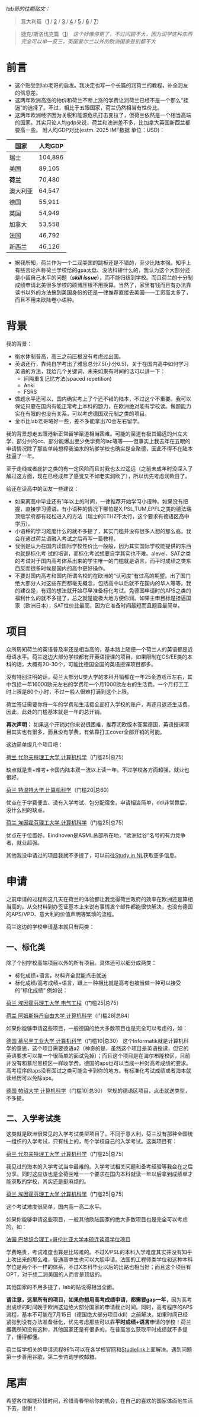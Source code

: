 _lab哥的往期贴文：_

> 意大利篇（[1](https://www.reddit.com/r/iwanttorun/comments/1dk3enx/%E9%AB%98%E4%B8%AD%E7%94%9F%E6%8C%82%E9%80%BC%E6%B6%A6%E6%AC%A7%E6%84%8F%E5%A4%A7%E5%88%A9%E7%AF%871_%E8%83%8C%E6%99%AF%E9%A1%B9%E7%9B%AE%E5%92%8C%E7%94%B3%E8%AF%B7) / [2](https://www.reddit.com/r/iwanttorun/comments/1dkjbps/%E9%AB%98%E4%B8%AD%E7%94%9F%E6%8C%82%E9%80%BC%E6%B6%A6%E6%AC%A7%E6%84%8F%E5%A4%A7%E5%88%A9%E7%AF%872_%E7%94%B3%E8%AF%B7%E5%87%86%E5%A4%87_%E4%BF%A1%E6%81%AF%E6%A3%80%E7%B4%A2%E9%99%84%E6%84%8F%E5%A4%A7%E5%88%A9%E7%89%B9%E5%88%AB%E5%B0%8F%E8%8A%82%E5%92%8C%E7%94%B3%E8%AF%B7%E7%AD%96%E7%95%A5) / [3](https://www.reddit.com/r/iwanttorun/comments/1dmwtg7/%E9%AB%98%E4%B8%AD%E7%94%9F%E6%8C%82%E9%80%BC%E6%B6%A6%E6%AC%A7%E6%84%8F%E5%A4%A7%E5%88%A9%E7%AF%873_%E7%94%B3%E8%AF%B7%E5%87%86%E5%A4%87_%E5%87%86%E5%A4%87%E7%AD%96%E7%95%A5) / [4](https://www.reddit.com/r/iwanttorun/comments/1dvvcko/%E9%AB%98%E4%B8%AD%E7%94%9F%E6%8C%82%E9%80%BC%E6%B6%A6%E6%AC%A7%E6%84%8F%E5%A4%A7%E5%88%A9%E7%AF%874_%E6%88%90%E6%9C%AC%E8%8A%B1%E8%B4%B9%E7%9B%B8%E5%85%B3_%E7%94%9F%E6%B4%BB%E8%B4%B9%E4%B8%8E%E5%AD%A6%E8%B4%B9%E7%B2%97%E7%AE%97/) / [5](https://www.reddit.com/r/iwanttorun/comments/1dwkrup/%E9%AB%98%E4%B8%AD%E7%94%9F%E6%8C%82%E9%80%BC%E6%B6%A6%E6%AC%A7%E6%84%8F%E5%A4%A7%E5%88%A9%E7%AF%875_%E6%88%90%E6%9C%AC%E8%8A%B1%E8%B4%B9%E7%9B%B8%E5%85%B3_%E6%80%BB%E8%8A%B1%E8%B4%B9%E8%AF%A6%E8%A7%A3_%E8%8A%AC%E5%85%B0%E5%BE%B7%E5%9B%BD%E6%B3%95%E5%9B%BD%E5%92%8C%E6%8D%B7%E5%85%8B/) / [6](https://www.reddit.com/r/iwanttorun/comments/1dww9xv/%E9%AB%98%E4%B8%AD%E7%94%9F%E6%8C%82%E9%80%BC%E6%B6%A6%E6%AC%A7%E6%84%8F%E5%A4%A7%E5%88%A9%E7%AF%876_%E6%88%90%E6%9C%AC%E8%8A%B1%E8%B4%B9%E7%9B%B8%E5%85%B3_%E6%80%BB%E8%8A%B1%E8%B4%B9%E8%AF%A6%E8%A7%A3_%E6%84%8F%E5%A4%A7%E5%88%A9/) / [7](https://www.reddit.com/r/runEuropaAlliance/comments/1i9q28w/%E9%AB%98%E4%B8%AD%E7%94%9F%E6%8C%82%E9%80%BC%E6%B6%A6%E6%AC%A7%E6%84%8F%E5%A4%A7%E5%88%A9%E7%AF%877_tolc_%E7%9B%B8%E5%85%B3/)）

> 捷克/斯洛伐克篇（[1](https://www.reddit.com/r/iwanttorun/comments/1ie2fpr/%E9%AB%98%E4%B8%AD%E7%94%9F%E6%8C%82%E9%80%BC%E6%B6%A6%E6%AC%A7%E6%8D%B7%E5%85%8B%E6%96%AF%E6%B4%9B%E4%BC%90%E5%85%8B%E7%AF%871_%E9%A1%B9%E7%9B%AE%E6%88%90%E6%9C%AC%E5%92%8C%E7%94%B3%E8%AF%B7/)）
> *这个好像停更了，不过问题不大，因为润学这种东西完全可以举一反三，英国爱尔兰以外的欧洲国家差别都不大*
# 前言
- 这个贴受到lab老哥的启发。我决定也写一个长篇的润荷兰的教程，补全润友的信息差。
- 这两年欧洲高涨的物价和荷兰不断上涨的学费让润荷兰已经不是一个那么“挂逼”的选择了。不过，相比于五眼国家，荷兰仍然相当有性价比。
- 这两年欧洲经济因为关税和能源危机打击变拉了，但荷兰依然是一个相当高端的国家。其实只论人均gdp来说，荷兰和澳洲差不多，比加拿大英国新西兰都要高一些。
附人均GDP对比(estm. 2025 IMF数据 单位：USD)：

| 国家     | 人均GDP   |
| ------ | ------- |
| 瑞士     | 104,896 |
| 美国     | 89,105  |
| **荷兰** | 70,480  |
| 澳大利亚   | 64,547  |
| 德国     | 55,911  |
| 英国     | 54,949  |
| 加拿大    | 53,558  |
| 法国     | 46,792  |
| 新西兰    | 46,126  |
- 据我所知，荷兰作为一个二润美国的跳板还是不错的，至少比陆本强。知乎上有些言论声称荷兰学校给的gpa太低、没法科研什么的，我认为这个大部分还是小留自己水平的问题（***skill issue***），而不能归结到学校。而且荷兰的十分制成绩申请北美很多学校的硕博压根不用换算。当然了，家里有钱而且有办法靠读书以外的方法搞到美国身份的还是一律推荐直接去美国——工资高太多了，而且不用来欧陆卷小语种。
# 背景
我的背景：
- 衡水体制普高，高三之前压根没有考虑过出国。
- 英语还行，靠纯自学考出了雅思总分7.5(小分6.5)，关于在国内高中如何学习英语的方法，我给几个关键词，未来如果有时间的话可以讲一下：
	- 间隔重复记忆方法(spaced repetition)
	- Anki
	- FSRS	
- 做题水平还可以，国内确实考上了个还不错的陆本，不过这个不重要。我可以保证只要在国内有能正常考上本科的题力，在欧洲绝对能有学校读。做题能力实在有限的也没有关系，可以考虑德国双元制之类的项目。
- 金币比lab老哥略好一些，差不多能拿出70金左右留学。
 
 我的背景想走五眼港新正常留学渠道相当困难。可能的渠道有极其偏远的州立大学、部分州的cc、部分能爆出至少免学费的lac等等——但事实上我去年在五眼的申请情况除了那些单纯想榨我油水的坑爹学校也确实是全聚德，因此不得不在陆本挂逼了一年。

至于走线或者庇护之类的有一定风险而且对我也太过遥远（之前未成年时没深入了解过这方面，现在已经成年了感觉又不如老实润欧了），所以优先考虑润欧日了。

给还在读高中的润友一些建议：
- 如果离高中毕业还有1年以上的时间，一律推荐开始学习小语种。如果没有把握，直接学习德语。有小语种的情况下哪怕是X,PSL,TUM,EPFL之类的德法瑞顶级学府都有轻松进入的方法（瑞士的ETHZ不太行，这个要求有德语区高中学历）。
- 小语种的学习难度什么的就不多提了，其实门槛并没有很多人想的那么高。我会在通过荷兰语融入考试之后再写一篇教程。
- 我倒是认为在国内读国际学校性价比一般般，因为其实国际学校能提供的东西也就是标化考 试的培训，而标化考试想要自学其实也不难。alevel、SAT之类的考试对于国内高考体系出来的学生唯一的门槛就是语言。而平时成绩之类东西反而很多时候是国内的高中更好操作。
- 不要对国内高考和国内所谓名校的在欧洲的“认可度”有过高的期望。出了国门绝大部分人对这些东西都毫无概念，包括高中以后就不在国内的华人等等。我的建议是，有润的想法就开始尽早准备标化考试。免德国申请时的APS之类的福利什么的就不多提了，总之就是能极大地方便你润。如果主申目标是挂逼国家（欧洲日本），SAT性价比最高，因为它准备时间最短而且题目最简单。
# 项目
众所周知荷兰的英语普及率还是相当高的，基本路上随便一个荷兰人的英语都是近母语水平。荷兰这边大部分学校都有开英语授课的项目，如果限制在CS/EE类的本科的话，大概有20-30个，可能比德国全国的英语授课项目都多。

没有特别注明的话，荷兰大部分U类大学的本科开销都在一年25金游戏币左右，其中包括一年16000欧元左右的学费和一个月1000欧左右的生活费。一个月打工工时上限是80个小时，不过一般人很难打满到这个上限。

荷兰签证需要你将一年的学费和生活费全部打入学校的账户，再逐月返还生活费。因此，此处的门槛基本就是一年的总开销。

**再次声明：** 如果这个开销对你来说很困难，推荐润欧版本答案德国，英语授课项目其实也有很多，而且没有学费，有依靠打工cover全部开销的可能。

这边简单提几个项目吧：

[荷兰 代尔夫特理工大学 计算机科学](https://www.studyinnl.org/dutch-education/studies/computer-science-and-engineering-796)（门槛25|总75）

缺点就是贵+难考+卡国内陆本双一流以上读一年。不过学校各方面超强，就业也很好。

[荷兰 特温特大学 计算机科学](https://www.studyinnl.org/dutch-education/studies/technical-computer-science-885)（门槛20|总60）

优点在于学费便宜、没有入学考试、包分配宿舍。申请相当简单，ddl非常靠后，没什么别的缺点。

[荷兰 埃因霍芬理工大学 计算机科学](https://www.studyinnl.org/dutch-education/studies/computer-science-and-engineering-840)（门槛25|总75）

优点在于位置好。Eindhoven是ASML总部所在地，“欧洲硅谷”名号的有力竞争者，就业超强。

其他我没申请过的项目我就不多提了，可以前往[Study in NL](https://www.studyinnl.org/)获取更多信息。

# 申请

之前申请的过程和这几天在荷兰的体验都让我觉得荷兰政府的效率在欧洲还是算相当高的。从交材料到办签证基本上来说有事情发个邮件都能很快解决，也没有德国的APS/VPD、意大利的价值声明等繁琐的流程。

荷兰这边的学校申请基本就只有两类：
## 一、标化类
除了个别学校高端项目以外的所有项目。具体还可以细分成两类：
- 标化成绩+语言，材料齐全就能点击就送
- 标化成绩/高考成绩+语言，跟上一种相比就是高考也被当做一种可以接受的”标化成绩“
例如说：

[荷兰 埃因霍芬理工大学 电气工程](https://www.studyinnl.org/dutch-education/studies/electrical-engineering-837)（门槛25|总75）

[荷兰 阿姆斯特丹自由大学 计算机科学](https://www.studyinnl.org/dutch-education/studies/computer-science-1209)（门槛28|总84）

如果你能够申请这些项目，一般德国的绝大多数项目也是完全可以考虑的，如：

[德国 慕尼黑工业大学 计算机科学](https://www.tum.de/en/studies/degree-programs/detail/informatics-bachelor-of-science-bsc)（门槛10|总30）
这个Informatik就是计算机科学的意思，这个项目需要德语a2（神奇的是，虽然这个项目是英语授课，但它的英语要求可以靠一个很简单的面试免掉）；而且这个项目是在海尔布隆校区，目前并没有和慕尼黑校区一样收学费。德国的aps也可以当成一种对高考成绩的要求。高考程序的aps没有面试之类可能会卡到你的地方。有标准化考试成绩或者海本就读经历可以免除aps。

[德国 帕绍大学 计算机科学](https://www.uni-passau.de/en/bsc-computer-science)（门槛10|总30）
常规的德语区项目，点击就送类型，不多提。
## 二、入学考试类
这类就是欧洲很常见的入学考试类型项目了。不同于意大利，荷兰没有那种全国统一组织的入学考试，只有线上的，每个学校自己的入学考试。这类项目有：

[荷兰 代尔夫特理工大学 计算机科学](https://www.studyinnl.org/dutch-education/studies/computer-science-and-engineering-796)（门槛25|总75）

我见过的海本的入学考试当中最难的。入学考试相关问题和备考经验等我会在之后分享。同时这应该也是全荷兰唯一一个要求在国内本科就读一年以后拿到成绩单才能录取的学校，其实还是挺麻烦的。

[荷兰 埃因霍芬理工大学 计算机科学](https://www.studyinnl.org/dutch-education/studies/computer-science-and-engineering-840)（门槛25|总75）

这个考试难度很简单，国内高一高二水平。

如果你能够申请这些项目，一般其他欧陆国家的绝大多数项目也是完全可以考虑的，如：

[法国 巴黎综合理工+哥伦比亚大学本硕连读双学位项目](https://programmes.polytechnique.edu/en/bachelor/about-the-bachelor/bsms-global-dual-degree)

学费略贵，考试难度也算是比较难的。不过X/PSL的本科入学难度其实并没有知乎上吹出来的那么难，普通高中生也可以大胆申请。法国的工程师类学位和这种本科学位是两个不一样的体系，不过X本科毕业以后的出路也相当好；而且这个项目有OPT，对于想二润美国的人而言是顶级的。

其他国家的不用多提了，lab的贴说得相当全面。

**请注意，这里所有的项目，如果你想用高考成绩申请，都需要gap一年**，因为高考出成绩的时间晚于欧洲这边绝大部分国家的申请截止时间。同时，高考程序的APS流程，基本不可能在7月15日（德国绝大部分项目ddl）之前解决。如果时间已经紧张到没有办法准备标化，优先考虑那些可以靠**平时成绩+语言**申请的学校！荷兰据我所知没有这种，其他国家还是有很多的。在普高怎么获取平时成绩就不多提了，懂得都懂。

荷兰留学相关的申请流程99%可以在各学校官网和[Studielink](https://www.studielink.nl/)上面解决。遇到问题第一步善用谷歌，第二步咨询学校邮箱。

# 尾声

希望各位都能珍惜时间，珍惜青春带给你的机会，在自己的喜欢的国家体面地生活下去，谢谢！